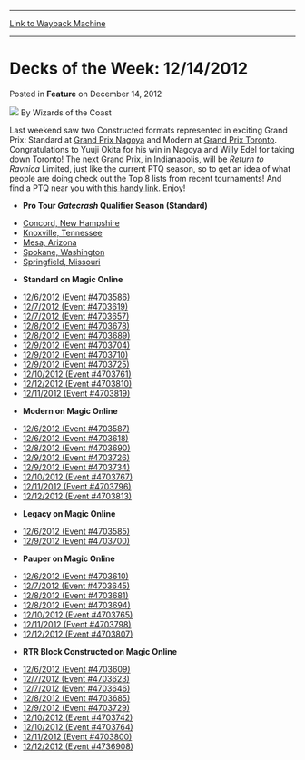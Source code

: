 
---
[Link to Wayback Machine](https://web.archive.org/web/20220119170713/https://magic.wizards.com/en/articles/archive/feature/decks-week-12142012-2012-12-14)

[_metadata_:author]:- "Wizards of the Coast"
[_metadata_:description]:- "Last weekend saw two Constructed formats represented in exciting Grand Prix: Standard at Grand Prix Nagoya and Modern at Grand Prix Toronto. Congratulations to Yuuji Okita for his win in Nagoya and Willy Edel for taking down Toronto! The next Grand Prix, in Indianapolis, will be Return to Ravnica Limited, just like the current PTQ season, so to get an idea of what people are"
[_metadata_:generator]:- "Drupal 7 (http://drupal.org)"
[_metadata_:node]:- "596656"
[_metadata_:publish_date]:- "2012-12-14"
[_metadata_:source]:- "div-main-content"
[_metadata_:title]:- "Decks of the Week: 12/14/2012"
[_metadata_:wayback_capture_timestamp]:- "2022-01-19 17:07:13"
[_metadata_:wayback_raw_url]:- "https://web.archive.org/web/20220119170713id_/https://magic.wizards.com/en/articles/archive/feature/decks-week-12142012-2012-12-14"
[_metadata_:wayback_url]:- "https://magic.wizards.com/en/articles/archive/feature/decks-week-12142012-2012-12-14"
---


Decks of the Week: 12/14/2012
=============================



 Posted in **Feature**
 on December 14, 2012 






![](https://media.magic.wizards.com/styles/auth_small/public/images/person/wizards_author.jpg)
By Wizards of the Coast












Last weekend saw two Constructed formats represented in exciting Grand Prix: Standard at [Grand Prix Nagoya](/en/events/coverage/okitas-glorious-rise-nagoya) and Modern at [Grand Prix Toronto](/en/events/coverage/edel-tops-toronto). Congratulations to Yuuji Okita for his win in Nagoya and Willy Edel for taking down Toronto! The next Grand Prix, in Indianapolis, will be *Return to Ravnica* Limited, just like the current PTQ season, so to get an idea of what people are doing check out the Top 8 lists from recent tournaments! And find a PTQ near you with [this handy link](http://www.wizards.com/Magic/TCG/Events.aspx?x=mtg/event/protour/qualifierlist#gtc). Enjoy! 


* **Pro Tour *Gatecrash* Qualifier Season (Standard)**
+ [Concord, New Hampshire](/en/articles/archive/event-coverage/pro-tour-gatecrash-qualifier-season-top-8-standard-decklists-2015-36)
+ [Knoxville, Tennessee](/en/articles/archive/event-coverage/pro-tour-gatecrash-qualifier-season-top-8-standard-decklists-2015-40)
+ [Mesa, Arizona](/en/articles/archive/event-coverage/pro-tour-gatecrash-qualifier-season-top-8-standard-decklists-2015-43)
+ [Spokane, Washington](/en/articles/archive/event-coverage/pro-tour-gatecrash-qualifier-season-top-8-standard-decklists-2015-44)
+ [Springfield, Missouri](/en/articles/archive/event-coverage/pro-tour-gatecrash-qualifier-season-top-8-standard-decklists-2015-45)
* **Standard on Magic Online**
+ [12/6/2012 (Event #4703586)](http://archive.wizards.com/Magic/Digital/MagicOnlineTourn.aspx?x=mtg/digital/magiconline/tourn/4703586)
+ [12/7/2012 (Event #4703619)](http://archive.wizards.com/Magic/Digital/MagicOnlineTourn.aspx?x=mtg/digital/magiconline/tourn/4703619)
+ [12/7/2012 (Event #4703657)](http://archive.wizards.com/Magic/Digital/MagicOnlineTourn.aspx?x=mtg/digital/magiconline/tourn/4703657)
+ [12/8/2012 (Event #4703678)](http://archive.wizards.com/Magic/Digital/MagicOnlineTourn.aspx?x=mtg/digital/magiconline/tourn/4703678)
+ [12/8/2012 (Event #4703689)](http://archive.wizards.com/Magic/Digital/MagicOnlineTourn.aspx?x=mtg/digital/magiconline/tourn/4703689)
+ [12/9/2012 (Event #4703704)](http://archive.wizards.com/Magic/Digital/MagicOnlineTourn.aspx?x=mtg/digital/magiconline/tourn/4703704)
+ [12/9/2012 (Event #4703710)](http://archive.wizards.com/Magic/Digital/MagicOnlineTourn.aspx?x=mtg/digital/magiconline/tourn/4703710)
+ [12/9/2012 (Event #4703725)](http://archive.wizards.com/Magic/Digital/MagicOnlineTourn.aspx?x=mtg/digital/magiconline/tourn/4703725)
+ [12/10/2012 (Event #4703761)](http://archive.wizards.com/Magic/Digital/MagicOnlineTourn.aspx?x=mtg/digital/magiconline/tourn/4703761)
+ [12/12/2012 (Event #4703810)](http://archive.wizards.com/Magic/Digital/MagicOnlineTourn.aspx?x=mtg/digital/magiconline/tourn/4703810)
+ [12/11/2012 (Event #4703819)](http://archive.wizards.com/Magic/Digital/MagicOnlineTourn.aspx?x=mtg/digital/magiconline/tourn/4703819)
* **Modern on Magic Online**
+ [12/6/2012 (Event #4703587)](http://archive.wizards.com/Magic/Digital/MagicOnlineTourn.aspx?x=mtg/digital/magiconline/tourn/4703587)
+ [12/6/2012 (Event #4703618)](http://archive.wizards.com/Magic/Digital/MagicOnlineTourn.aspx?x=mtg/digital/magiconline/tourn/4703618)
+ [12/8/2012 (Event #4703690)](http://archive.wizards.com/Magic/Digital/MagicOnlineTourn.aspx?x=mtg/digital/magiconline/tourn/4703690)
+ [12/9/2012 (Event #4703726)](http://archive.wizards.com/Magic/Digital/MagicOnlineTourn.aspx?x=mtg/digital/magiconline/tourn/4703726)
+ [12/9/2012 (Event #4703734)](http://archive.wizards.com/Magic/Digital/MagicOnlineTourn.aspx?x=mtg/digital/magiconline/tourn/4703734)
+ [12/10/2012 (Event #4703767)](http://archive.wizards.com/Magic/Digital/MagicOnlineTourn.aspx?x=mtg/digital/magiconline/tourn/4703767)
+ [12/11/2012 (Event #4703796)](http://archive.wizards.com/Magic/Digital/MagicOnlineTourn.aspx?x=mtg/digital/magiconline/tourn/4703796)
+ [12/12/2012 (Event #4703813)](http://archive.wizards.com/Magic/Digital/MagicOnlineTourn.aspx?x=mtg/digital/magiconline/tourn/4703813)
* **Legacy on Magic Online**
+ [12/6/2012 (Event #4703585)](http://archive.wizards.com/Magic/Digital/MagicOnlineTourn.aspx?x=mtg/digital/magiconline/tourn/4703585)
+ [12/9/2012 (Event #4703700)](http://archive.wizards.com/Magic/Digital/MagicOnlineTourn.aspx?x=mtg/digital/magiconline/tourn/4703700)
* **Pauper on Magic Online**
+ [12/6/2012 (Event #4703610)](http://archive.wizards.com/Magic/Digital/MagicOnlineTourn.aspx?x=mtg/digital/magiconline/tourn/4703610)
+ [12/7/2012 (Event #4703645)](http://archive.wizards.com/Magic/Digital/MagicOnlineTourn.aspx?x=mtg/digital/magiconline/tourn/4703645)
+ [12/8/2012 (Event #4703681)](http://archive.wizards.com/Magic/Digital/MagicOnlineTourn.aspx?x=mtg/digital/magiconline/tourn/4703681)
+ [12/8/2012 (Event #4703694)](http://archive.wizards.com/Magic/Digital/MagicOnlineTourn.aspx?x=mtg/digital/magiconline/tourn/4703694)
+ [12/10/2012 (Event #4703765)](http://archive.wizards.com/Magic/Digital/MagicOnlineTourn.aspx?x=mtg/digital/magiconline/tourn/4703765)
+ [12/11/2012 (Event #4703798)](http://archive.wizards.com/Magic/Digital/MagicOnlineTourn.aspx?x=mtg/digital/magiconline/tourn/4703798)
+ [12/12/2012 (Event #4703807)](http://archive.wizards.com/Magic/Digital/MagicOnlineTourn.aspx?x=mtg/digital/magiconline/tourn/4703807)
* **RTR Block Constructed on Magic Online**
+ [12/6/2012 (Event #4703609)](http://archive.wizards.com/Magic/Digital/MagicOnlineTourn.aspx?x=mtg/digital/magiconline/tourn/4703609)
+ [12/7/2012 (Event #4703623)](http://archive.wizards.com/Magic/Digital/MagicOnlineTourn.aspx?x=mtg/digital/magiconline/tourn/4703623)
+ [12/7/2012 (Event #4703646)](http://archive.wizards.com/Magic/Digital/MagicOnlineTourn.aspx?x=mtg/digital/magiconline/tourn/4703646)
+ [12/8/2012 (Event #4703685)](http://archive.wizards.com/Magic/Digital/MagicOnlineTourn.aspx?x=mtg/digital/magiconline/tourn/4703685)
+ [12/9/2012 (Event #4703729)](http://archive.wizards.com/Magic/Digital/MagicOnlineTourn.aspx?x=mtg/digital/magiconline/tourn/4703729)
+ [12/10/2012 (Event #4703742)](http://archive.wizards.com/Magic/Digital/MagicOnlineTourn.aspx?x=mtg/digital/magiconline/tourn/4703742)
+ [12/10/2012 (Event #4703764)](http://archive.wizards.com/Magic/Digital/MagicOnlineTourn.aspx?x=mtg/digital/magiconline/tourn/4703764)
+ [12/11/2012 (Event #4703800)](http://archive.wizards.com/Magic/Digital/MagicOnlineTourn.aspx?x=mtg/digital/magiconline/tourn/4703800)
+ [12/12/2012 (Event #4736908)](http://archive.wizards.com/Magic/Digital/MagicOnlineTourn.aspx?x=mtg/digital/magiconline/tourn/4736908)






